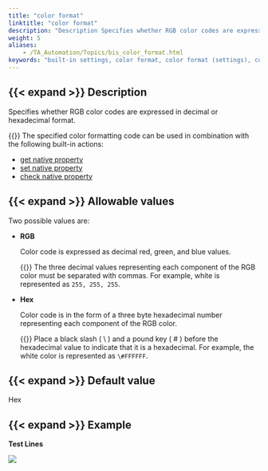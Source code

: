 ```yaml
--- 
title: "color format"
linktitle: "color format"
description: "Description Specifies whether RGB color codes are expressed in decimal or hexadecimal format. Tip: The specified color formatting code can be used in combination with the following built-in actions: ..."
weight: 5
aliases: 
    - /TA_Automation/Topics/bis_color_format.html
keywords: "built-in settings, color format, color format (settings), color format, specify whether RGB color codes are express in decimal or hexadecimal, specify color formatting code"
---
```


## {{< expand >}} Description

Specifies whether RGB color codes are expressed in decimal or hexadecimal format.

{{<tip>}} The specified color formatting code can be used in combination with the following built-in actions:

-   [get native property](/automation-guide/action-based-testing-language/built-in-actions/user-interface-actions/control-element/get-native-property)
-   [set native property](/automation-guide/action-based-testing-language/built-in-actions/user-interface-actions/control-element/set-native-property)
-   [check native property](/automation-guide/action-based-testing-language/built-in-actions/user-interface-actions/control-element/check-native-property)

## {{< expand >}} Allowable values

Two possible values are:

-   **RGB**

    Color code is expressed as decimal red, green, and blue values.

    {{<remember>}} The three decimal values representing each component of the RGB color must be separated with commas. For example, white is represented as `255, 255, 255`.

-   **Hex**

    Color code is in the form of a three byte hexadecimal number representing each component of the RGB color.

    {{<remember>}} Place a black slash \( \\ \) and a pound key \( \# \) before the hexadecimal value to indicate that it is a hexadecimal. For example, the white color is represented as `\#FFFFFF`.


## {{< expand >}} Default value

Hex

## {{< expand >}} Example

**Test Lines**

![](/images/TA_Automation/Images/bis_color_format_pgm.png)




